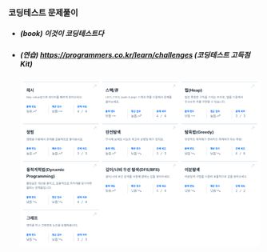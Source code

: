 ### 코딩테스트 문제풀이

* ##### (book) 이것이 코딩테스트다  
* ##### (연습) https://programmers.co.kr/learn/challenges (코딩테스트 고득점 Kit)   
  ![image](programmers.png)

